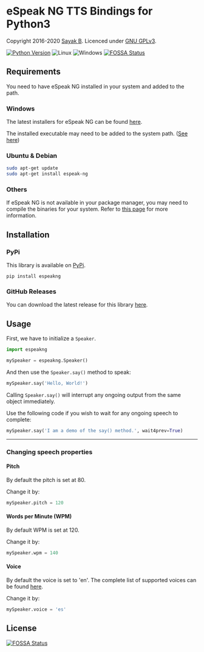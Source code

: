 # eSpeak NG TTS Bindings for Python3

Copyright 2016-2020 [Sayak B](https://sayakb.com/). Licenced under
[GNU GPLv3](https://opensource.org/licenses/GPL-3.0).

[![Python Version](https://img.shields.io/badge/Python-3-brightgreen.svg)](https://www.python.org/download/releases/3.0/)
![Linux](https://img.shields.io/badge/-Linux-brightgreen.svg)
![Windows](https://img.shields.io/badge/-Windows-brightgreen.svg)
[![FOSSA Status](https://app.fossa.com/api/projects/git%2Bgithub.com%2Fsayak-brm%2Fespeakng-python.svg?type=shield)](https://app.fossa.com/projects/git%2Bgithub.com%2Fsayak-brm%2Fespeakng-python?ref=badge_shield)

## Requirements

You need to have eSpeak NG installed in your system and added to the path.

### Windows

The latest installers for eSpeak NG can be found [here](https://github.com/espeak-ng/espeak-ng/releases/latest).

The installed executable may need to be added to the system path.
([See here](https://www.howtogeek.com/118594/how-to-edit-your-system-path-for-easy-command-line-access/))

### Ubuntu & Debian

```bash
sudo apt-get update
sudo apt-get install espeak-ng
```

### Others

If eSpeak NG is not available in your package manager, you may need to compile
the binaries for your system. Refer to
[this page](https://github.com/espeak-ng/espeak-ng/blob/master/docs/building.md)
for more information.

## Installation

### PyPi

This library is available on [PyPi](https://pypi.org/project/espeakng/).

```
pip install espeakng
```

### GitHub Releases

You can download the latest release for this library [here](https://github.com/sayak-brm/espeakng-python/releases/latest).

## Usage

First, we have to initialize a `Speaker`.

```python
import espeakng

mySpeaker = espeakng.Speaker()
```

And then use the `Speaker.say()` method to speak:

```python
mySpeaker.say('Hello, World!')
```

Calling `Speaker.say()` will interrupt any ongoing output from the same object
immediately.

Use the following code if you wish to wait for any ongoing speech to complete:

```python
mySpeaker.say('I am a demo of the say() method.', wait4prev=True)
```

---

### Changing speech properties

#### Pitch

By default the pitch is set at 80.

Change it by:

```python
mySpeaker.pitch = 120
```

#### Words per Minute (WPM)

By default WPM is set at 120.

Change it by:

```python
mySpeaker.wpm = 140
```

#### Voice

By default the voice is set to 'en'. The complete list of supported voices can
be found
[here](https://github.com/espeak-ng/espeak-ng/blob/master/docs/languages.md).

Change it by:

```python
mySpeaker.voice = 'es'
```

## License

[![FOSSA Status](https://app.fossa.com/api/projects/git%2Bgithub.com%2Fsayak-brm%2Fespeakng-python.svg?type=large)](https://app.fossa.com/projects/git%2Bgithub.com%2Fsayak-brm%2Fespeakng-python?ref=badge_large)
